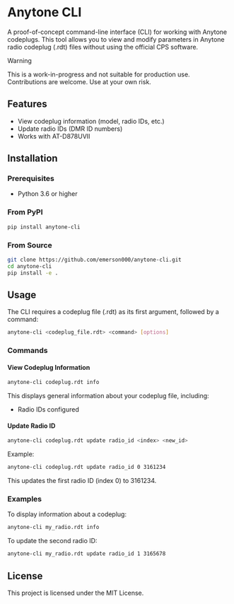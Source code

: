 # Anytone CLI

A proof-of-concept command-line interface (CLI) for working with Anytone codeplugs. This tool allows you to view and modify parameters in Anytone radio codeplug (.rdt) files without using the official CPS software.

> [!WARNING]
> This is a work-in-progress and not suitable for production use. Contributions are welcome. Use at your own risk.

## Features

- View codeplug information (model, radio IDs, etc.)
- Update radio IDs (DMR ID numbers)
- Works with AT-D878UVII

## Installation

### Prerequisites

- Python 3.6 or higher

### From PyPI

```bash
pip install anytone-cli
```

### From Source

```bash
git clone https://github.com/emerson000/anytone-cli.git
cd anytone-cli
pip install -e .
```

## Usage

The CLI requires a codeplug file (.rdt) as its first argument, followed by a command:

```bash
anytone-cli <codeplug_file.rdt> <command> [options]
```

### Commands

#### View Codeplug Information

```bash
anytone-cli codeplug.rdt info
```

This displays general information about your codeplug file, including:
- Radio IDs configured

#### Update Radio ID

```bash
anytone-cli codeplug.rdt update radio_id <index> <new_id>
```

Example:
```bash
anytone-cli codeplug.rdt update radio_id 0 3161234
```

This updates the first radio ID (index 0) to 3161234.

### Examples

To display information about a codeplug:
```bash
anytone-cli my_radio.rdt info
```

To update the second radio ID:
```bash
anytone-cli my_radio.rdt update radio_id 1 3165678
```

## License

This project is licensed under the MIT License.


